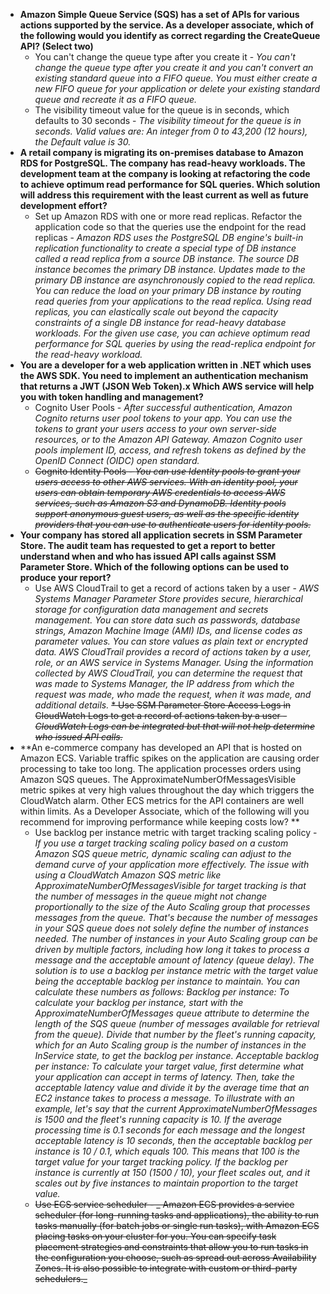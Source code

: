 * **Amazon Simple Queue Service (SQS) has a set of APIs for various actions supported by the service.
  As a developer associate, which of the following would you identify as correct regarding the CreateQueue API? (Select
  two)**
    * You can't change the queue type after you create it - _You can't change the queue type after you create it and you
      can't convert an existing standard queue into a FIFO queue. You must either create a new FIFO queue for your
      application or delete your existing standard queue and recreate it as a FIFO queue._
    * The visibility timeout value for the queue is in seconds, which defaults to 30 seconds - _The visibility timeout
      for the queue is in seconds. Valid values are: An integer from 0 to 43,200 (12 hours), the Default value is 30._
* **A retail company is migrating its on-premises database to Amazon RDS for PostgreSQL. The company has read-heavy
  workloads. The development team at the company is looking at refactoring the code to achieve optimum read performance
  for SQL queries.
  Which solution will address this requirement with the least current as well as future development effort?**
    * Set up Amazon RDS with one or more read replicas. Refactor the application code so that the queries use the
      endpoint for the read replicas - _Amazon RDS uses the PostgreSQL DB engine's built-in replication functionality to
      create a special type of DB instance
      called a read replica from a source DB instance. The source DB instance becomes the primary DB instance. Updates
      made to
      the primary DB instance are asynchronously copied to the read replica. You can reduce the load on your primary DB
      instance by routing read queries from your applications to the read replica. Using read replicas, you can
      elastically
      scale out beyond the capacity constraints of a single DB instance for read-heavy database workloads. For the given
      use
      case, you can achieve optimum read performance for SQL queries by using the read-replica endpoint for the
      read-heavy
      workload._
* **You are a developer for a web application written in .NET which uses the AWS SDK. You need to implement an
  authentication mechanism that returns a JWT (JSON Web Token).x
  Which AWS service will help you with token handling and management?**
    * Cognito User Pools - _After successful authentication, Amazon Cognito returns user pool tokens to your app. You
      can use the tokens to grant your users access to your own server-side resources, or to the Amazon API Gateway.
      Amazon Cognito user pools implement ID, access, and refresh tokens as defined by the OpenID Connect (OIDC) open
      standard._
    * ~~Cognito Identity
      Pools - _You can use Identity pools to grant your users access to other AWS services. With an identity pool, your
      users can obtain temporary AWS credentials to access AWS services, such as Amazon S3 and DynamoDB. Identity pools
      support anonymous guest users, as well as the specific identity providers that you can use to authenticate users
      for identity pools._~~
* **Your company has stored all application secrets in SSM Parameter Store. The audit team has requested to get a report
  to better understand when and who has issued API calls against SSM Parameter Store.
  Which of the following options can be used to produce your report?**
    * Use AWS CloudTrail to get a record of actions taken by a user - _AWS Systems Manager Parameter Store provides
      secure, hierarchical storage for configuration data management and secrets management. You can store data such as
      passwords, database strings, Amazon Machine Image (AMI) IDs, and license codes as parameter values. You can store
      values as plain text or encrypted data.
      AWS CloudTrail provides a record of actions taken by a user, role, or an AWS service in Systems Manager. Using the
      information collected by AWS CloudTrail, you can determine the request that was made to Systems Manager, the IP
      address from which the request was made, who made the request, when it was made, and additional details._
      ~~* Use SSM Parameter Store Access Logs in CloudWatch Logs to get a record of actions taken by a
      user - _CloudWatch Logs can be integrated but that will not help determine who issued API calls._~~
* **An e-commerce company has developed an API that is hosted on Amazon ECS. Variable traffic spikes on the application
  are causing order processing to take too long. The application processes orders using Amazon SQS queues. The
  ApproximateNumberOfMessagesVisible metric spikes at very high values throughout the day which triggers the CloudWatch
  alarm. Other ECS metrics for the API containers are well within limits.
  As a Developer Associate, which of the following will you recommend for improving performance while keeping costs low?
  **
    * Use backlog per instance metric with target tracking scaling policy - _If you use a target tracking scaling policy
      based on a custom Amazon SQS queue metric, dynamic scaling can adjust to the demand curve of your application more
      effectively.
      The issue with using a CloudWatch Amazon SQS metric like ApproximateNumberOfMessagesVisible for target tracking is
      that the number of messages in the queue might not change proportionally to the size of the Auto Scaling group
      that processes messages from the queue. That's because the number of messages in your SQS queue does not solely
      define the number of instances needed. The number of instances in your Auto Scaling group can be driven by
      multiple factors, including how long it takes to process a message and the acceptable amount of latency (queue
      delay).
      The solution is to use a backlog per instance metric with the target value being the acceptable backlog per
      instance to maintain. You can calculate these numbers as follows:
      Backlog per instance: To calculate your backlog per instance, start with the ApproximateNumberOfMessages queue
      attribute to determine the length of the SQS queue (number of messages available for retrieval from the queue).
      Divide that number by the fleet's running capacity, which for an Auto Scaling group is the number of instances in
      the InService state, to get the backlog per instance.
      Acceptable backlog per instance: To calculate your target value, first determine what your application can accept
      in terms of latency. Then, take the acceptable latency value and divide it by the average time that an EC2
      instance takes to process a message.
      To illustrate with an example, let's say that the current ApproximateNumberOfMessages is 1500 and the fleet's
      running capacity is 10. If the average processing time is 0.1 seconds for each message and the longest acceptable
      latency is 10 seconds, then the acceptable backlog per instance is 10 / 0.1, which equals 100. This means that 100
      is the target value for your target tracking policy. If the backlog per instance is currently at 150 (1500 / 10),
      your fleet scales out, and it scales out by five instances to maintain proportion to the target value._
    * ~~Use ECS service scheduler - _ Amazon ECS provides a service scheduler (for long-running tasks and applications),
      the ability to run tasks manually (for batch jobs or single run tasks), with Amazon ECS placing tasks on your
      cluster for you. You can specify task placement strategies and constraints that allow you to run tasks in the
      configuration you choose, such as spread out across Availability Zones. It is also possible to integrate with
      custom or third-party schedulers._~~